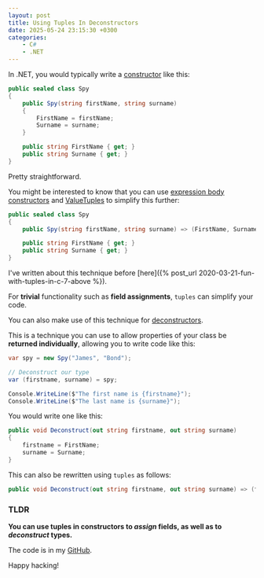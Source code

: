 ```yaml
---
layout: post
title: Using Tuples In Deconstructors
date: 2025-05-24 23:15:30 +0300
categories:
    - C#
    - .NET
---
```


In .NET, you would typically write a [constructor](https://learn.microsoft.com/en-us/dotnet/csharp/programming-guide/classes-and-structs/constructors) like this:

```c#
public sealed class Spy
{
    public Spy(string firstName, string surname)
    {
        FirstName = firstName;
        Surname = surname;
    }

    public string FirstName { get; }
    public string Surname { get; }
}
```

Pretty straightforward.

You might be interested to know that you can use [expression body constructors](https://learn.microsoft.com/en-us/dotnet/csharp/programming-guide/statements-expressions-operators/expression-bodied-members#constructors) and [ValueTuples](https://learn.microsoft.com/en-us/dotnet/api/system.valuetuple?view=net-9.0) to simplify this further:

```c#
public sealed class Spy
{
    public Spy(string firstName, string surname) => (FirstName, Surname) = (firstName, surname);

    public string FirstName { get; }
    public string Surname { get; }
}
```

I've written about this technique before [here]({% post_url 2020-03-21-fun-with-tuples-in-c-7-above %}).

For **trivial** functionality such as **field assignments**, `tuples` can simplify your code.

You can also make use of this technique for [deconstructors](https://learn.microsoft.com/en-us/dotnet/csharp/fundamentals/functional/deconstruct).

This is a technique you can use to allow properties of your class be **returned individually**, allowing you to write code like this:

```c#
var spy = new Spy("James", "Bond");

// Deconstruct our type
var (firstname, surname) = spy;

Console.WriteLine($"The first name is {firstname}");
Console.WriteLine($"The last name is {surname}");
```

You would write one like this:

```c#
public void Deconstruct(out string firstname, out string surname)
{
    firstname = FirstName;
    surname = Surname;
}
```

This can also be rewritten using `tuples` as follows:

```c#
public void Deconstruct(out string firstname, out string surname) => (firstname, surname) = (FirstName, Surname);
```

### TLDR

**You can use tuples in constructors to *assign* fields, as well as to *deconstruct* types.**

The code is in my [GitHub](https://github.com/conradakunga/BlogCode/tree/master/2025-05-24%20-%20Constructors%20%26%20Tuples).

Happy hacking!

